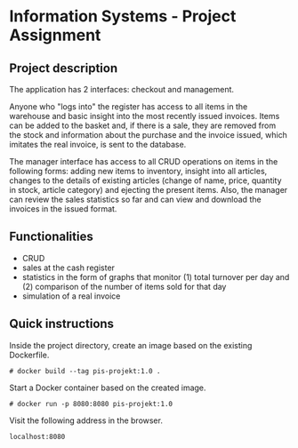 # Information Systems - Project Assignment

## Project description

The application has 2 interfaces: checkout and management.

Anyone who "logs into" the register has access to all items in the warehouse and basic insight into the most recently issued invoices.
Items can be added to the basket and, if there is a sale, they are removed from the stock and information about the purchase and the invoice issued, which imitates the real invoice, is sent to the database.

The manager interface has access to all CRUD operations on items in the following forms: adding new items to inventory, insight into all articles, changes to the details of existing articles (change of name, price, quantity in stock, article category) and ejecting the present items. Also, the manager can review the sales statistics so far and can view and download the invoices in the issued format.

## Functionalities

- CRUD
- sales at the cash register
- statistics in the form of graphs that monitor (1) total turnover per day and (2) comparison of the number of items sold for that day
- simulation of a real invoice

## Quick instructions

Inside the project directory, create an image based on the existing Dockerfile.

```
# docker build --tag pis-projekt:1.0 .
```

Start a Docker container based on the created image.

```
# docker run -p 8080:8080 pis-projekt:1.0
```

Visit the following address in the browser.

```
localhost:8080
```
